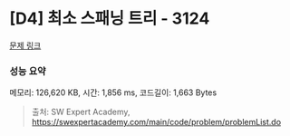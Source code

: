 # [D4] 최소 스패닝 트리 - 3124 

[문제 링크](https://swexpertacademy.com/main/code/problem/problemDetail.do?contestProbId=AV_mSnmKUckDFAWb) 

### 성능 요약

메모리: 126,620 KB, 시간: 1,856 ms, 코드길이: 1,663 Bytes



> 출처: SW Expert Academy, https://swexpertacademy.com/main/code/problem/problemList.do